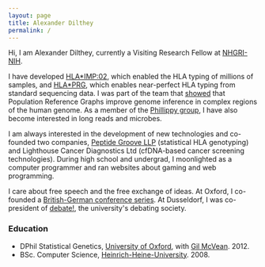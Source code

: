 ```yaml
---
layout: page
title: Alexander Dilthey
permalink: /
---
```


Hi, I am Alexander Dilthey, currently a Visiting Research Fellow at [NHGRI-NIH](http://genome.gov).

I have developed [HLA\*IMP:02](http://journals.plos.org/ploscompbiol/article?id=10.1371/journal.pcbi.1002877), which enabled the HLA typing of millions of samples, and [HLA\*PRG](https://github.com/AlexanderDilthey/HLA-PRG-LA), which enables near-perfect HLA typing from standard sequencing data. I was part of the team that [showed](http://www.nature.com/ng/journal/v47/n6/full/ng.3257.html) that Population Reference Graphs improve genome inference in complex regions of the human genome. As a member of the [Phillippy group](https://genomeinformatics.github.io), I have also become interested in long reads and microbes.

I am always interested in the development of new technologies and co-founded two companies, [Peptide Groove LLP](http://www.peptidegroove.com/) (statistical HLA genotyping) and Lighthouse Cancer Diagnostics Ltd (cfDNA-based cancer screening technologies). During high school and undergrad, I moonlighted as a computer programmer and ran websites about gaming and web programming.

I care about free speech and the free exchange of ideas. At Oxford, I co-founded a [British-German conference series](http://www.oxfordgermanforum.org/). At Dusseldorf, I was co-president of [debate!](http://www.debate.de/), the university's debating society.

### Education ###

- DPhil Statistical Genetics, [University of Oxford](http://www.stats.ox.ac.uk/), with [Gil McVean](https://www.bdi.ox.ac.uk/team/gilean-mcvean). 2012.
- BSc. Computer Science, [Heinrich-Heine-University](https://www.uni-duesseldorf.de/home/en/home.html). 2008.


